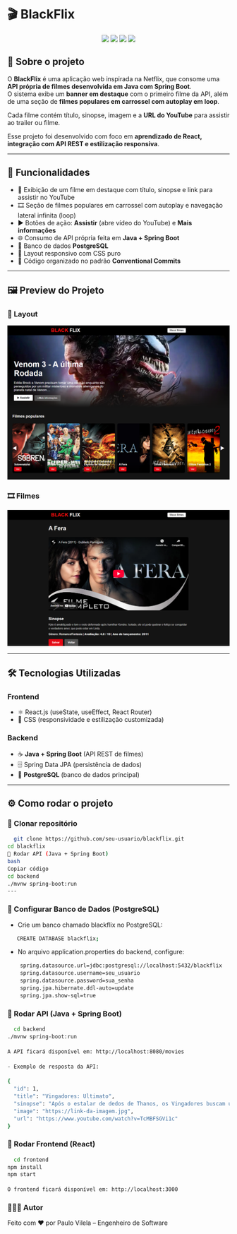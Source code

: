 # 🎬 BlackFlix

<p align="center"> 
  <img src="https://img.shields.io/badge/React-18-blue?style=for-the-badge&logo=react" /> 
  <img src="https://img.shields.io/badge/Java-SpringBoot-green?style=for-the-badge&logo=springboot" /> 
  <img src="https://img.shields.io/badge/PostgreSQL-DB-blue?style=for-the-badge&logo=postgresql" /> 
  <img src="https://img.shields.io/badge/Status-Finalizado-success?style=for-the-badge" /> 
</p>

## 📌 Sobre o projeto

O **BlackFlix** é uma aplicação web inspirada na Netflix, que consome uma **API própria de filmes desenvolvida em Java com Spring Boot**.  
O sistema exibe um **banner em destaque** com o primeiro filme da API, além de uma seção de **filmes populares em carrossel com autoplay em loop**.

Cada filme contém título, sinopse, imagem e a **URL do YouTube** para assistir ao trailer ou filme.

Esse projeto foi desenvolvido com foco em **aprendizado de React, integração com API REST e estilização responsiva**.

---

## 🚀 Funcionalidades

- 🎥 Exibição de um filme em destaque com título, sinopse e link para assistir no YouTube
- 🎞️ Seção de filmes populares em carrossel com autoplay e navegação lateral infinita (loop)
- ▶️ Botões de ação: **Assistir** (abre vídeo do YouTube) e **Mais informações**
- 🌐 Consumo de API própria feita em **Java + Spring Boot**
- 🐘 Banco de dados **PostgreSQL**
- 📱 Layout responsivo com CSS puro
- 📝 Código organizado no padrão **Conventional Commits**

---

## 🖼 Preview do Projeto

### 🎥 Layout
![Banner](./img/layout.png)

### 🎞️ Filmes
![Carrossel](./img/filmes.png)

---

## 🛠 Tecnologias Utilizadas

### Frontend
- ⚛️ React.js (useState, useEffect, React Router)
- 🎨 CSS (responsividade e estilização customizada)

### Backend
- ☕ **Java + Spring Boot** (API REST de filmes)
- 🗄️ Spring Data JPA (persistência de dados)
- 🐘 **PostgreSQL** (banco de dados principal)

---

## ⚙️ Como rodar o projeto

### 🔹 Clonar repositório
```bash
  git clone https://github.com/seu-usuario/blackflix.git
cd blackflix
🔹 Rodar API (Java + Spring Boot)
bash
Copiar código
cd backend
./mvnw spring-boot:run
---
```

### 🔹 Configurar Banco de Dados (PostgreSQL)
- Crie um banco chamado blackflix no PostgreSQL:
```bash
   CREATE DATABASE blackflix;
```
- No arquivo application.properties do backend, configure:
```bash
    spring.datasource.url=jdbc:postgresql://localhost:5432/blackflix
    spring.datasource.username=seu_usuario
    spring.datasource.password=sua_senha
    spring.jpa.hibernate.ddl-auto=update
    spring.jpa.show-sql=true
```
### 🔹 Rodar API (Java + Spring Boot)
```bash
  cd backend
./mvnw spring-boot:run

A API ficará disponível em: http://localhost:8080/movies

- Exemplo de resposta da API:

{
  "id": 1,
  "title": "Vingadores: Ultimato",
  "sinopse": "Após o estalar de dedos de Thanos, os Vingadores buscam uma forma de reverter a situação.",
  "image": "https://link-da-imagem.jpg",
  "url": "https://www.youtube.com/watch?v=TcMBFSGVi1c"
}
```

### 🔹 Rodar Frontend (React)
```bash
  cd frontend
npm install
npm start

O frontend ficará disponível em: http://localhost:3000
```

### 🔹👨‍💻 Autor

Feito com ❤️ por Paulo Vilela – Engenheiro de Software